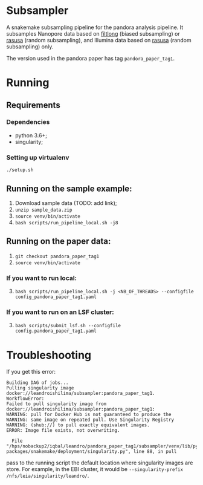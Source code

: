# Subsampler

A snakemake subsampling pipeline for the pandora analysis pipeline. It subsamples Nanopore data based on 
[filtlong](https://github.com/rrwick/Filtlong) (biased subsampling) or [rasusa](https://github.com/mbhall88/rasusa) 
(random subsampling), and Illumina data based on [rasusa](https://github.com/mbhall88/rasusa) 
(random subsampling) only.

The version used in the pandora paper has tag `pandora_paper_tag1`.

# Running

## Requirements

### Dependencies
* python 3.6+;
* singularity;

### Setting up virtualenv
`./setup.sh`

## Running on the sample example:

1. Download sample data (TODO: add link);
2. `unzip sample_data.zip`
3. `source venv/bin/activate`
4. `bash scripts/run_pipeline_local.sh -j8`

## Running on the paper data:

1. `git checkout pandora_paper_tag1`
2. `source venv/bin/activate`

### If you want to run local:

3. `bash scripts/run_pipeline_local.sh -j <NB_OF_THREADS> --configfile config_pandora_paper_tag1.yaml`

### If you want to run on an LSF cluster:

3. `bash scripts/submit_lsf.sh --configfile config.pandora_paper_tag1.yaml`

# Troubleshooting

If you get this error:
```
Building DAG of jobs...
Pulling singularity image docker://leandroishilima/subsampler:pandora_paper_tag1.
WorkflowError:
Failed to pull singularity image from docker://leandroishilima/subsampler:pandora_paper_tag1:
WARNING: pull for Docker Hub is not guaranteed to produce the
WARNING: same image on repeated pull. Use Singularity Registry
WARNING: (shub://) to pull exactly equivalent images.
ERROR: Image file exists, not overwriting.

  File "/hps/nobackup2/iqbal/leandro/pandora_paper_tag1/subsampler/venv/lib/python3.7/site-packages/snakemake/deployment/singularity.py", line 88, in pull
```

pass to the running script the default location where singularity images are store.
For example, in the EBI cluster, it would be `--singularity-prefix /nfs/leia/singularity/leandro/`.

